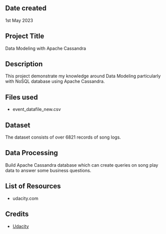 ## Date created
1st May 2023

## Project Title
Data Modeling with Apache Cassandra

## Description
This project demonstrate my knowledge around Data Modeling particularly with NoSQL database using Apache Cassandra.

## Files used
* event_datafile_new.csv

## Dataset
The dataset consists of over 6821 records of song logs.

## Data Processing
Build Apache Cassandra database which can create queries on song play data to answer some business questions.

## List of Resources
- udacity.com

## Credits
* [Udacity](udacity.com)
